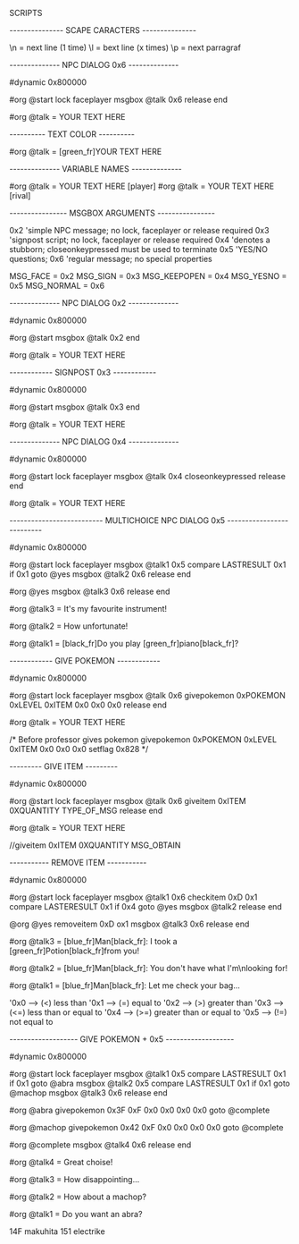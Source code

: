 SCRIPTS

*---------------*
 SCAPE CARACTERS
*---------------*

\n = next line (1 time)
\l = bext line (x times)
\p = next parragraf

*--------------*
 NPC DIALOG 0x6
*--------------*

#dynamic 0x800000

#org @start
lock
faceplayer
msgbox @talk 0x6
release
end

#org @talk
= YOUR TEXT HERE

*----------*
 TEXT COLOR
*----------*

#org @talk
= [green_fr]YOUR TEXT HERE

*--------------*
 VARIABLE NAMES
*--------------*

#org @talk
= YOUR TEXT HERE [player]
#org @talk
= YOUR TEXT HERE [rival]

*----------------*
 MSGBOX ARGUMENTS
*----------------*

0x2 'simple NPC message; no lock, faceplayer or release required
0x3 'signpost script; no lock, faceplayer or release required
0x4 'denotes a stubborn; closeonkeypressed must be used to terminate
0x5 'YES/NO questions;
0x6 'regular message; no special properties

MSG_FACE     = 0x2
MSG_SIGN     = 0x3
MSG_KEEPOPEN = 0x4
MSG_YESNO    = 0x5
MSG_NORMAL   = 0x6

*--------------*
 NPC DIALOG 0x2
*--------------*

#dynamic 0x800000

#org @start
msgbox @talk 0x2
end

#org @talk
= YOUR TEXT HERE

*------------*
 SIGNPOST 0x3
*------------*

#dynamic 0x800000

#org @start
msgbox @talk 0x3
end

#org @talk
= YOUR TEXT HERE

*--------------*
 NPC DIALOG 0x4
*--------------*

#dynamic 0x800000

#org @start
lock
faceplayer
msgbox @talk 0x4
closeonkeypressed
release
end

#org @talk
= YOUR TEXT HERE

*--------------------------*
 MULTICHOICE NPC DIALOG 0x5
*--------------------------*

#dynamic 0x800000

#org @start
lock
faceplayer
msgbox @talk1 0x5
compare LASTRESULT 0x1
if 0x1 goto @yes
msgbox @talk2 0x6
release
end

#org @yes
msgbox @talk3 0x6
release
end

#org @talk3
= It's my favourite instrument!

#org @talk2
= How unfortunate!

#org @talk1
= [black_fr]Do you play [green_fr]piano[black_fr]?

*------------*
 GIVE POKEMON
*------------*

#dynamic 0x800000

#org @start
lock
faceplayer
msgbox @talk 0x6
givepokemon 0xPOKEMON 0xLEVEL 0xITEM 0x0 0x0 0x0
release
end

#org @talk
= YOUR TEXT HERE

/*
Before professor gives pokemon
givepokemon 0xPOKEMON 0xLEVEL 0xITEM 0x0 0x0 0x0
setflag 0x828
*/

*---------*
 GIVE ITEM
*---------*

#dynamic 0x800000

#org @start
lock
faceplayer
msgbox @talk 0x6
giveitem 0xITEM 0XQUANTITY TYPE_OF_MSG
release
end

#org @talk
= YOUR TEXT HERE

//giveitem 0xITEM 0XQUANTITY MSG_OBTAIN

*-----------*
 REMOVE ITEM
*-----------*

#dynamic 0x800000

#org @start
lock
faceplayer
msgbox @talk1 0x6
checkitem 0xD 0x1
compare LASTERESULT 0x1
if 0x4 goto @yes
msgbox @talk2
release
end

@org @yes
removeitem 0xD ox1
msgbox @talk3 0x6
release
end

#org @talk3
= [blue_fr]Man[black_fr]: I took a [green_fr]Potion[black_fr]from you!

#org @talk2
= [blue_fr]Man[black_fr]: You don't have what I'm\nlooking for!

#org @talk1
= [blue_fr]Man[black_fr]: Let me check your bag...

'0x0 --> (<)  less than
'0x1 --> (=)  equal to
'0x2 --> (>)  greater than
'0x3 --> (<=) less than or equal to
'0x4 --> (>=) greater than or equal to
'0x5 --> (!=) not equal to

*-------------------*
 GIVE POKEMON + 0x5
*-------------------*

#dynamic 0x800000

#org @start
lock
faceplayer
msgbox @talk1 0x5
compare LASTRESULT 0x1
if 0x1 goto @abra
msgbox @talk2 0x5
compare LASTRESULT 0x1
if 0x1 goto @machop
msgbox @talk3 0x6
release
end

#org @abra
givepokemon 0x3F 0xF 0x0 0x0 0x0 0x0
goto @complete

#org @machop
givepokemon 0x42 0xF 0x0 0x0 0x0 0x0
goto @complete

#org @complete
msgbox @talk4 0x6
release
end

#org @talk4
= Great choise!

#org @talk3
= How disappointing...

#org @talk2
= How about a machop?

#org @talk1
= Do you want an abra?



14F makuhita
151 electrike
